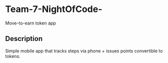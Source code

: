 # Team-7-NightOfCode-
Move-to-earn token app

## Description 
Simple mobile app that tracks steps via phone + issues points convertible to tokens.
